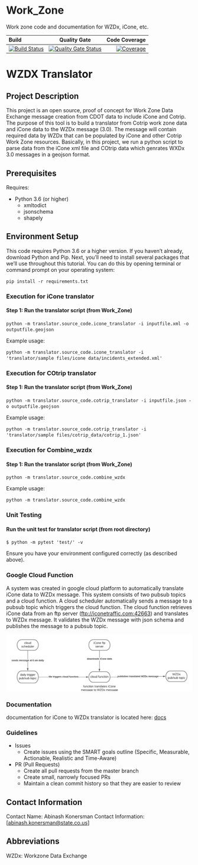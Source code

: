 # Work_Zone
Work zone code and documentation for WZDx, iCone, etc.


| Build       | Quality Gate     | Code Coverage     |
| :------------- | :----------: | -----------: |
| [![Build Status](https://travis-ci.com/CDOT-CV/Work_Zone.svg?branch=dev)](https://travis-ci.com/CDOT-CV/Work_Zone)| [![Quality Gate Status](https://sonarcloud.io/api/project_badges/measure?branch=dev&project=CDOT-CV_Work_Zone&metric=alert_status)](https://sonarcloud.io/dashboard?id=CDOT-CV_Work_Zone&branch=dev) | [![Coverage](https://sonarcloud.io/api/project_badges/measure?branch=dev&project=CDOT-CV_Work_Zone&metric=coverage)](https://sonarcloud.io/dashboard?id=CDOT-CV_Work_Zone&branch=dev)   |



# WZDX Translator

## Project Description

This project is an open source, proof of concept for Work Zone Data Exchange message creation from CDOT data to include iCone and Cotrip. The purpose of this tool is to  build a translator from Cotrip work zone data and iCone data to the WZDx message (3.0). The message will contain required data by WZDx that can be populated by iCone and other Cotrip Work Zone resources. Basically, in this project, we run a python script to parse data from the iCone xml file and COtrip data which genrates WXDx 3.0 messages in a geojson format.

## Prerequisites

Requires:

- Python 3.6 (or higher)
  - xmltodict
  - jsonschema
  - shapely
   
  
## Environment Setup

This code requires Python 3.6 or a higher version. If you haven’t already, download Python and Pip. Next, you’ll need to install several packages that we’ll use throughout this tutorial. You can do this by opening terminal or command prompt on your operating system:

```
pip install -r requirements.txt
```



### Execution for iCone translator

#### Step 1: Run the translator script (from Work_Zone)

```
python -m translator.source_code.icone_translator -i inputfile.xml -o outputfile.geojson
```
Example usage:
```
python -m translator.source_code.icone_translator -i 'translator/sample files/icone data/incidents_extended.xml' 
```

### Execution for COtrip translator

#### Step 1: Run the translator script (from Work_Zone)

```
python -m translator.source_code.cotrip_translator -i inputfile.json -o outputfile.geojson
```
Example usage:
```
python -m translator.source_code.cotrip_translator -i 'translator/sample files/cotrip_data/cotrip_1.json' 
```

### Execution for Combine_wzdx

#### Step 1: Run the translator script (from Work_Zone)

```
python -m translator.source_code.combine_wzdx 
```
Example usage:
```
python -m translator.source_code.combine_wzdx
```

### Unit Testing


#### Run the unit test for translator script (from root directory)

```
$ python -m pytest 'test/' -v
```
Ensure you have your environment configured correctly (as described above).


### Google Cloud Function

A system was created in google cloud platform to automatically translate iCone data to WZDx message. This system consists of two pubsub topics and a cloud function. A cloud scheduler automatically sends a message to a pubsub topic which triggers the cloud function. The cloud function retrieves iCone data from an ftp server (ftp://iconetraffic.com:42663) and translates to WZDx message. It validates the WZDx message with json schema and publishes the message to a pubsub topic.


![alt text](translator/GCP_cloud_function/iCone%20Translator%20block%20diagram.png)

### Documentation

documentation for iCone to WZDx translator is located here: [docs](translator/docs)

### Guidelines

- Issues
  - Create issues using the SMART goals outline (Specific, Measurable, Actionable, Realistic and Time-Aware)
- PR (Pull Requests)
  - Create all pull requests from the master branch
  - Create small, narrowly focused PRs
  - Maintain a clean commit history so that they are easier to review
  
  
## Contact Information

Contact Name: Abinash Konersman
Contact Information: [abinash.konersman@state.co.us]

## Abbreviations

WZDx: Workzone Data Exchange

